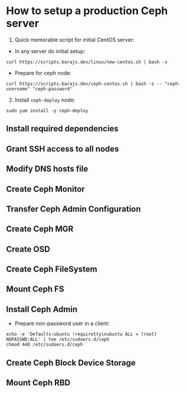 # How to setup a production Ceph server

1. Quick memorable script for initial CentOS server:

* In any server do initial setup:
```
curl https://scripts.barajs.dev/linux/new-centos.sh | bash -s
```

* Prepare for ceph node:
```
curl https://scripts.barajs.dev/ceph-centos.sh | bash -s -- "ceph-username" "ceph-password"
```

2. Install `ceph-deploy` node:

```
sudo yum install -y ceph-deploy
```

## Install required dependencies

## Grant SSH access to all nodes

## Modify DNS hosts file

## Create Ceph Monitor

## Transfer Ceph Admin Configuration

## Create Ceph MGR

## Create OSD

## Create Ceph FileSystem

## Mount Ceph FS

## Install Ceph Admin

* Prepare non-password user in a client:

```
echo -e 'Defaults:ubuntu !requiretty\nubuntu ALL = (root) NOPASSWD:ALL' | tee /etc/sudoers.d/ceph 
chmod 440 /etc/sudoers.d/ceph
```

## Create Ceph Block Device Storage

## Mount Ceph RBD
